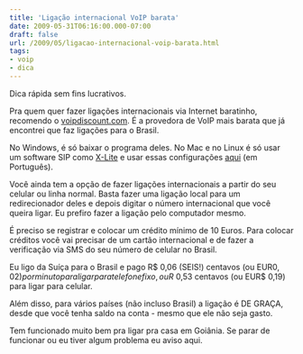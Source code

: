 ```yaml
---
title: 'Ligação internacional VoIP barata'
date: 2009-05-31T06:16:00.000-07:00
draft: false
url: /2009/05/ligacao-internacional-voip-barata.html
tags: 
- voip
- dica
---
```


Dica rápida sem fins lucrativos.  
  
Pra quem quer fazer ligações internacionais via Internet baratinho, recomendo o [voipdiscount.com](http://voipdiscount.com). É a provedora de VoIP mais barata que já encontrei que faz ligações para o Brasil.  
  
No Windows, é só baixar o programa deles. No Mac e no Linux é só usar um software SIP como [X-Lite](http://www.counterpath.com/x-lite.html) e usar essas configurações [aqui](http://wiki.ubuntu-br.org/VoipNoUbuntu) (em Português).  
  
Você ainda tem a opção de fazer ligações internacionais a partir do seu celular ou linha normal. Basta fazer uma ligação local para um redirecionador deles e depois digitar o número internacional que você queira ligar. Eu prefiro fazer a ligação pelo computador mesmo.  
  
É preciso se registrar e colocar um crédito mínimo de 10 Euros. Para colocar créditos você vai precisar de um cartão internacional e de fazer a verificação via SMS do seu número de celular no Brasil.  
  
  
Eu ligo da Suíça para o Brasil e pago R$ 0,06 (SEIS!) centavos (ou EUR$0,02) por minuto para ligar para telefone fixo, ou R$ 0,53 centavos (ou EUR$ 0,19) para ligar para celular.  
  
Além disso, para vários países (não incluso Brasil) a ligação é DE GRAÇA, desde que você tenha saldo na conta - mesmo que ele não seja gasto.  
  
Tem funcionado muito bem pra ligar pra casa em Goiânia. Se parar de funcionar ou eu tiver algum problema eu aviso aqui.